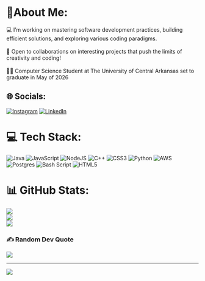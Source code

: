 # 💫About Me:
💻 I’m working on mastering software development practices, building efficient solutions, and exploring various coding paradigms.<br><br>🚀 Open to collaborations on interesting projects that push the limits of creativity and coding!<br><br>👨‍💻 Computer Science Student at The University of Central Arkansas set to graduate in May of 2026 


## 🌐 Socials:
[![Instagram](https://img.shields.io/badge/Instagram-%23E4405F.svg?logo=Instagram&logoColor=white)](https://instagram.com/daltongorham) [![LinkedIn](https://img.shields.io/badge/LinkedIn-%230077B5.svg?logo=linkedin&logoColor=white)](https://linkedin.com/in/dalton-gorham) 

# 💻 Tech Stack:
![Java](https://img.shields.io/badge/java-%23ED8B00.svg?style=for-the-badge&logo=openjdk&logoColor=white) ![JavaScript](https://img.shields.io/badge/javascript-%23323330.svg?style=for-the-badge&logo=javascript&logoColor=%23F7DF1E) ![NodeJS](https://img.shields.io/badge/node.js-6DA55F?style=for-the-badge&logo=node.js&logoColor=white) ![C++](https://img.shields.io/badge/c++-%2300599C.svg?style=for-the-badge&logo=c%2B%2B&logoColor=white) ![CSS3](https://img.shields.io/badge/css3-%231572B6.svg?style=for-the-badge&logo=css3&logoColor=white) ![Python](https://img.shields.io/badge/python-3670A0?style=for-the-badge&logo=python&logoColor=ffdd54) ![AWS](https://img.shields.io/badge/AWS-%23FF9900.svg?style=for-the-badge&logo=amazon-aws&logoColor=white) ![Postgres](https://img.shields.io/badge/postgres-%23316192.svg?style=for-the-badge&logo=postgresql&logoColor=white) ![Bash Script](https://img.shields.io/badge/bash_script-%23121011.svg?style=for-the-badge&logo=gnu-bash&logoColor=white)
![HTML5](https://img.shields.io/badge/html5-%23E34F26.svg?style=for-the-badge&logo=html5&logoColor=white)
# 📊 GitHub Stats:
![](https://github-readme-stats.vercel.app/api?username=DaltonGorham&theme=dark&hide_border=true&include_all_commits=false&count_private=false)<br/>
![](https://github-readme-streak-stats.herokuapp.com/?user=DaltonGorham&theme=dark&hide_border=true)<br/>
![](https://github-readme-stats.vercel.app/api/top-langs/?username=DaltonGorham&theme=dark&hide_border=true&include_all_commits=false&count_private=false&layout=compact)

### ✍️ Random Dev Quote
![](https://quotes-github-readme.vercel.app/api?type=horizontal&theme=radical)

---
[![](https://visitcount.itsvg.in/api?id=DaltonGorham&icon=0&color=0)](https://visitcount.itsvg.in)

<!-- Proudly created with GPRM ( https://gprm.itsvg.in ) -->
